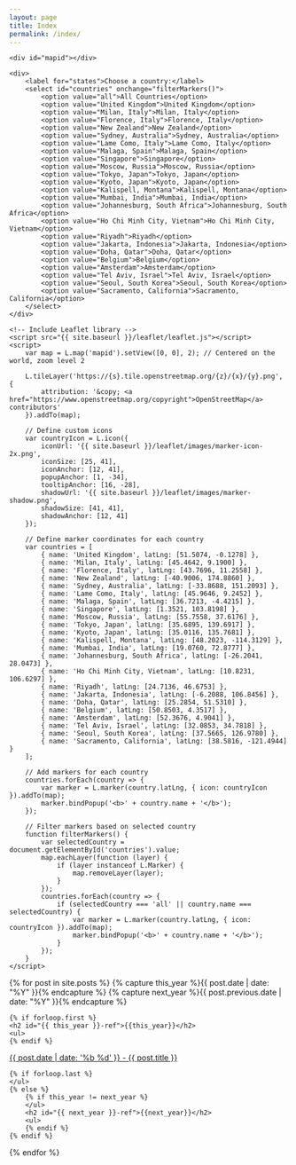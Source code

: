 ```yaml
---
layout: page
title: Index
permalink: /index/
---
```

<div class="index">



<head>
    <meta charset="UTF-8">
    <meta name="viewport" content="width=device-width, initial-scale=1.0">
    <title>World Map | www.anhsolo.com</title>
    <link rel="stylesheet" href="{{ site.baseurl }}/leaflet/leaflet.css">
</head>
<body>

    
    <div id="mapid"></div>

    <div>
        <label for="states">Choose a country:</label>
        <select id="countries" onchange="filterMarkers()">
            <option value="all">All Countries</option>
            <option value="United Kingdom">United Kingdom</option>
            <option value="Milan, Italy">Milan, Italy</option>
            <option value="Florence, Italy">Florence, Italy</option>
            <option value="New Zealand">New Zealand</option>
            <option value="Sydney, Australia">Sydney, Australia</option>
            <option value="Lame Como, Italy">Lame Como, Italy</option>
            <option value="Malaga, Spain">Malaga, Spain</option>
            <option value="Singapore">Singapore</option>
            <option value="Moscow, Russia">Moscow, Russia</option>
            <option value="Tokyo, Japan">Tokyo, Japan</option>
            <option value="Kyoto, Japan">Kyoto, Japan</option>
            <option value="Kalispell, Montana">Kalispell, Montana</option>
            <option value="Mumbai, India">Mumbai, India</option>
            <option value="Johannesburg, South Africa">Johannesburg, South Africa</option>
            <option value="Ho Chi Minh City, Vietnam">Ho Chi Minh City, Vietnam</option>
            <option value="Riyadh">Riyadh</option>
            <option value="Jakarta, Indonesia">Jakarta, Indonesia</option>
            <option value="Doha, Qatar">Doha, Qatar</option>
            <option value="Belgium">Belgium</option>
            <option value="Amsterdam">Amsterdam</option>
            <option value="Tel Aviv, Israel">Tel Aviv, Israel</option>
            <option value="Seoul, South Korea">Seoul, South Korea</option>
            <option value="Sacramento, California">Sacramento, California</option>
        </select>
    </div>

    <!-- Include Leaflet library -->
    <script src="{{ site.baseurl }}/leaflet/leaflet.js"></script>
    <script>
        var map = L.map('mapid').setView([0, 0], 2); // Centered on the world, zoom level 2

        L.tileLayer('https://{s}.tile.openstreetmap.org/{z}/{x}/{y}.png', {
            attribution: '&copy; <a href="https://www.openstreetmap.org/copyright">OpenStreetMap</a> contributors'
        }).addTo(map);

        // Define custom icons
        var countryIcon = L.icon({
            iconUrl: '{{ site.baseurl }}/leaflet/images/marker-icon-2x.png',
            iconSize: [25, 41],
            iconAnchor: [12, 41],
            popupAnchor: [1, -34],
            tooltipAnchor: [16, -28],
            shadowUrl: '{{ site.baseurl }}/leaflet/images/marker-shadow.png',
            shadowSize: [41, 41],
            shadowAnchor: [12, 41]
        });

        // Define marker coordinates for each country
        var countries = [
            { name: 'United Kingdom', latLng: [51.5074, -0.1278] },
            { name: 'Milan, Italy', latLng: [45.4642, 9.1900] },
            { name: 'Florence, Italy', latLng: [43.7696, 11.2558] },
            { name: 'New Zealand', latLng: [-40.9006, 174.8860] },
            { name: 'Sydney, Australia', latLng: [-33.8688, 151.2093] },
            { name: 'Lame Como, Italy', latLng: [45.9646, 9.2452] },
            { name: 'Malaga, Spain', latLng: [36.7213, -4.4215] },
            { name: 'Singapore', latLng: [1.3521, 103.8198] },
            { name: 'Moscow, Russia', latLng: [55.7558, 37.6176] },
            { name: 'Tokyo, Japan', latLng: [35.6895, 139.6917] },
            { name: 'Kyoto, Japan', latLng: [35.0116, 135.7681] },
            { name: 'Kalispell, Montana', latLng: [48.2023, -114.3129] },
            { name: 'Mumbai, India', latLng: [19.0760, 72.8777] },
            { name: 'Johannesburg, South Africa', latLng: [-26.2041, 28.0473] },
            { name: 'Ho Chi Minh City, Vietnam', latLng: [10.8231, 106.6297] },
            { name: 'Riyadh', latLng: [24.7136, 46.6753] },
            { name: 'Jakarta, Indonesia', latLng: [-6.2088, 106.8456] },
            { name: 'Doha, Qatar', latLng: [25.2854, 51.5310] },
            { name: 'Belgium', latLng: [50.8503, 4.3517] },
            { name: 'Amsterdam', latLng: [52.3676, 4.9041] },
            { name: 'Tel Aviv, Israel', latLng: [32.0853, 34.7818] },
            { name: 'Seoul, South Korea', latLng: [37.5665, 126.9780] },
            { name: 'Sacramento, California', latLng: [38.5816, -121.4944] }
        ];

        // Add markers for each country
        countries.forEach(country => {
            var marker = L.marker(country.latLng, { icon: countryIcon }).addTo(map);
            marker.bindPopup('<b>' + country.name + '</b>');
        });

        // Filter markers based on selected country
        function filterMarkers() {
            var selectedCountry = document.getElementById('countries').value;
            map.eachLayer(function (layer) {
                if (layer instanceof L.Marker) {
                    map.removeLayer(layer);
                }
            });
            countries.forEach(country => {
                if (selectedCountry === 'all' || country.name === selectedCountry) {
                    var marker = L.marker(country.latLng, { icon: countryIcon }).addTo(map);
                    marker.bindPopup('<b>' + country.name + '</b>');
                }
            });
        }
    </script>


{% for post in site.posts  %}
    {% capture this_year %}{{ post.date | date: "%Y" }}{% endcapture %}
    {% capture next_year %}{{ post.previous.date | date: "%Y" }}{% endcapture %}

    {% if forloop.first %}
    <h2 id="{{ this_year }}-ref">{{this_year}}</h2>
    <ul>
    {% endif %}

<p>  <a href="{{ post.url | prepend: site.baseurl }}" target="_self">{{ post.date | date: '%b %d' }} - {{ post.title }}</a><br></p>

    {% if forloop.last %}
    </ul>
    {% else %}
        {% if this_year != next_year %}
        </ul>
        <h2 id="{{ next_year }}-ref">{{next_year}}</h2>
        <ul>
        {% endif %}
    {% endif %}
{% endfor %}


</div>
